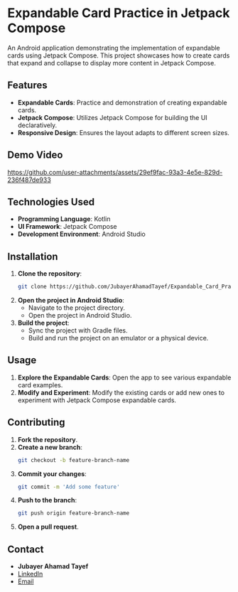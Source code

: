 # Expandable Card Practice in Jetpack Compose

An Android application demonstrating the implementation of expandable cards using Jetpack Compose. This project showcases how to create cards that expand and collapse to display more content in Jetpack Compose.

## Features

- **Expandable Cards**: Practice and demonstration of creating expandable cards.
- **Jetpack Compose**: Utilizes Jetpack Compose for building the UI declaratively.
- **Responsive Design**: Ensures the layout adapts to different screen sizes.

## Demo Video

https://github.com/user-attachments/assets/29ef9fac-93a3-4e5e-829d-236f487de933

## Technologies Used

- **Programming Language**: Kotlin
- **UI Framework**: Jetpack Compose
- **Development Environment**: Android Studio

## Installation

1. **Clone the repository**:
   ```sh
   git clone https://github.com/JubayerAhamadTayef/Expandable_Card_Practice_In_Jetpack_Compose.git
   ```
2. **Open the project in Android Studio**:
   - Navigate to the project directory.
   - Open the project in Android Studio.
3. **Build the project**:
   - Sync the project with Gradle files.
   - Build and run the project on an emulator or a physical device.

## Usage

1. **Explore the Expandable Cards**: Open the app to see various expandable card examples.
2. **Modify and Experiment**: Modify the existing cards or add new ones to experiment with Jetpack Compose expandable cards.

## Contributing

1. **Fork the repository**.
2. **Create a new branch**:
   ```sh
   git checkout -b feature-branch-name
   ```
3. **Commit your changes**:
   ```sh
   git commit -m 'Add some feature'
   ```
4. **Push to the branch**:
   ```sh
   git push origin feature-branch-name
   ```
5. **Open a pull request**.

## Contact

- **Jubayer Ahamad Tayef**
- [LinkedIn](https://linkedin.com/in/jubayerahamadtayef)
- [Email](mailto:mdjubayerahamadtayef@gmail.com)
